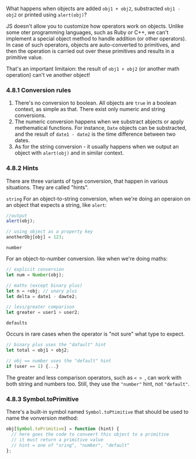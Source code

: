 What happens when objects are added `obj1 + obj2`, substracted `obj1 - obj2` or printed using `alert(obj)`?

JS doesn't allow you to customize how operators work on objects. Unlike some oter programming languages, such as Ruby or C++, we can't implement a special object method to handle addition (or other operators).
In case of such operators, objects are auto-converted to primitives, and then the operation is carried out over these primitives and results in a primitive value.

That's an important limitaion: the result of `obj1 + obj2` (or another math operation) can't ve another object!

### 4.8.1 Conversion rules

1. There's no conversion to boolean. All objects are `true` in a boolean context, as simple as that. There exist only numeric and string conversions.
2. The numeric conversion happens when we substract abjects or apply methematical functions. For instance, `Date` objects can be substracted, and the result of `date1 - date2` is the time difference between two dates.
3. As for the string conversion - it usually happens when we output an object with `alert(obj)` and in similar context.

### 4.8.2 Hints

There are three variants of type conversion, that happen in various situations.
They are called "hints".

`string`
For an object-to-string conversion, when we're doing an operaion on an object that expects a string, like `alert`:

```js
//output
alert(obj);

// using object as a property key
anotherObj[obj] = 123;
```

`number`

For an object-to-number conversion. like when we're doing maths:

```js
// explicit conversion
let num = Number(obj);

// maths (except binary plus)
let n = +obj; // unary plus
let delta = date1 - dawte2;

// less/greater comparison
let greater = user1 > user2;
```

`defaults`

Occurs in rare cases when the operator is "not sure" what type to expect.

```js
// binary plus uses the "dafault" hint
let total = obj1 + obj2;

// obj == number uses the "default" hint
if (user == 1) {...}
```

The greater and less comparison operators, such as `< > `, can work with both string and numbers too. Still, they use the `"number"` hint, not `"default"`.

### 4.8.3 Symbol.toPrimitive

There's a built-in symbol named `Symbol.toPtimitive` that should be used to name the vonversion method:

```js
obj[Symbol.toPrimitive] = function (hint) {
  // here goes the code to conveert this object to a primitive
  // it must return a primitive value
  // hint = one of "sring", "number", "default"
};
```

